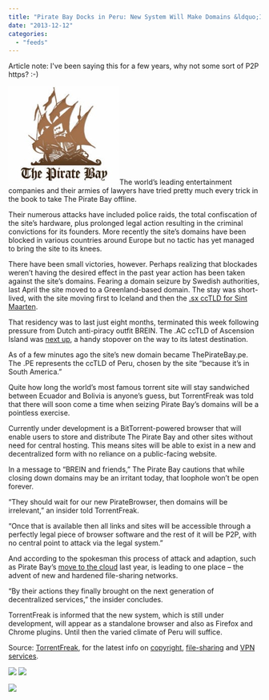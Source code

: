 ```yaml
---
title: "Pirate Bay Docks in Peru: New System Will Make Domains &ldquo;Irrelevant&rdquo;"
date: "2013-12-12"
categories: 
  - "feeds"
---
```


Article note: I've been saying this for a few years, why not some sort of P2P https? :-)

![](images/tpb-logo.jpg)The world’s leading entertainment companies and their armies of lawyers have tried pretty much every trick in the book to take The Pirate Bay offline.

Their numerous attacks have included police raids, the total confiscation of the site’s hardware, plus prolonged legal action resulting in the criminal convictions for its founders. More recently the site’s domains have been blocked in various countries around Europe but no tactic has yet managed to bring the site to its knees.

There have been small victories, however. Perhaps realizing that blockades weren’t having the desired effect in the past year action has been taken against the site’s domains. Fearing a domain seizure by Swedish authorities, last April the site moved to a Greenland-based domain. The stay was short-lived, with the site moving first to Iceland and then the [.sx ccTLD for Sint Maarten](http://torrentfreak.com/the-pirate-bay-moves-to-sx-as-prosecutor-files-motion-to-seize-domains-130430/).

That residency was to last just eight months, terminated this week following pressure from Dutch anti-piracy outfit BREIN. The .AC ccTLD of Ascension Island was [next up](http://torrentfreak.com/the-pirate-bay-moves-to-ac-after-domain-name-seizure-131210/), a handy stopover on the way to its latest destination.

As of a few minutes ago the site’s new domain became ThePirateBay.pe. The .PE represents the ccTLD of Peru, chosen by the site “because it’s in South America.”

Quite how long the world’s most famous torrent site will stay sandwiched between Ecuador and Bolivia is anyone’s guess, but TorrentFreak was told that there will soon come a time when seizing Pirate Bay’s domains will be a pointless exercise.

Currently under development is a BitTorrent-powered browser that will enable users to store and distribute The Pirate Bay and other sites without need for central hosting. This means sites will be able to exist in a new and decentralized form with no reliance on a public-facing website.

In a message to “BREIN and friends,” The Pirate Bay cautions that while closing down domains may be an irritant today, that loophole won’t be open forever.

“They should wait for our new PirateBrowser, then domains will be irrelevant,” an insider told TorrentFreak.

“Once that is available then all links and sites will be accessible through a perfectly legal piece of browser software and the rest of it will be P2P, with no central point to attack via the legal system.”

And according to the spokesman this process of attack and adaption, such as Pirate Bay’s [move to the cloud](http://torrentfreak.com/pirate-bay-moves-to-the-cloud-becomes-raid-proof-121017/) last year, is leading to one place – the advent of new and hardened file-sharing networks.

“By their actions they finally brought on the next generation of decentralized services,” the insider concludes.

TorrentFreak is informed that the new system, which is still under development, will appear as a standalone browser and also as Firefox and Chrome plugins. Until then the varied climate of Peru will suffice.

Source: [TorrentFreak](http://torrentfreak.com/), for the latest info on [copyright](http://torrentfreak.com/category/copyright-issues/), [file-sharing](http://torrentfreak.com/category/pirate-talk/) and [VPN services](http://torrentfreak.com/vpn-services-that-take-your-anonymity-seriously-2013-edition-130302/).

[![](http://feeds.feedburner.com/~ff/Torrentfreak?d=yIl2AUoC8zA)](http://feed.torrentfreak.com/~ff/Torrentfreak?a=XExngA1rg6w:8QcLRs1yVE4:yIl2AUoC8zA) [![](http://feeds.feedburner.com/~ff/Torrentfreak?i=XExngA1rg6w:8QcLRs1yVE4:D7DqB2pKExk)](http://feed.torrentfreak.com/~ff/Torrentfreak?a=XExngA1rg6w:8QcLRs1yVE4:D7DqB2pKExk)

![](http://feeds.feedburner.com/~r/Torrentfreak/~4/XExngA1rg6w)
